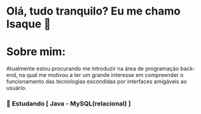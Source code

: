 # Olá, tudo tranquilo? Eu me chamo Isaque 🤙
# Sobre mim:
Atualmente estou procurando me introduzir na área de programação back-end, na qual me motivou a ter um grande interesse em compreender o funcionamento das tecnologias escondidas por interfaces amigáveis ao usuário.
### 📖 Estudando [ Java - MySQL(relacional) ]




          
  



